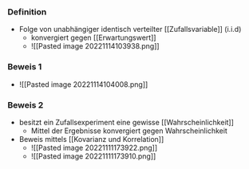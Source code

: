 ### Definition
+ Folge von unabhängiger identisch verteilter [[Zufallsvariable]] (i.i.d)
	+ konvergiert gegen [[Erwartungswert]]
	+ ![[Pasted image 20221114103938.png]]

### Beweis 1
+ ![[Pasted image 20221114104008.png]]

### Beweis 2
+ besitzt ein Zufallsexperiment eine gewisse [[Wahrscheinlichkeit]]
	+ Mittel der Ergebnisse konvergiert gegen Wahrscheinlichkeit
+ Beweis mittels [[Kovarianz und Korrelation]]
	+ ![[Pasted image 20221111173922.png]]
	+ ![[Pasted image 20221111173910.png]]